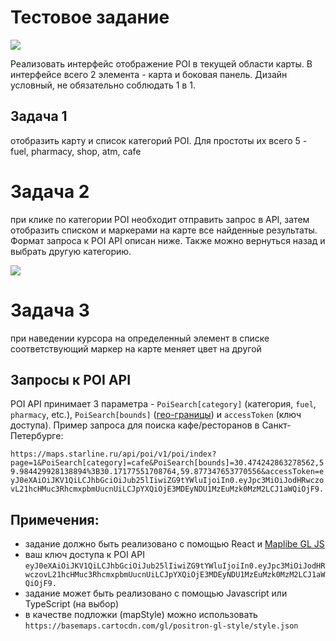 # Тестовое задание

![](https://i.ibb.co/TwPV7s4/Screenshot-2023-11-30-at-15-22-56.png)

Реализовать интерфейс отображение POI в текущей области карты. В интерфейсе всего 2 элемента - карта и боковая панель. Дизайн условный, не обязательно соблюдать 1 в 1.

## Задача 1
отобразить карту и список категорий POI. Для простоты их всего 5 - fuel, pharmacy, shop, atm, cafe

# Задача 2
при клике по категории POI необходит отправить запрос в API, затем отобразить списком и маркерами на карте все найденные результаты. Формат запроса к POI API описан ниже. Также можно вернуться назад и выбрать другую категорию.

![](https://i.ibb.co/QC7yXM2/Screenshot-2023-11-30-at-15-23-15.png)

# Задача 3
при наведении курсора на определенный элемент в списке соответствующий маркер на карте меняет цвет на другой

## Запросы к POI API
POI API принимает 3 параметра - `PoiSearch[category]` (категория, `fuel`, `pharmacy`, etc.), `PoiSearch[bounds]` ([гео-границы](https://maplibre.org/maplibre-gl-js/docs/API/classes/maplibregl.Map/#getbounds)) и `accessToken` (ключ доступа). Пример запроса для поиска кафе/ресторанов в Санкт-Петербурге:

`https://maps.starline.ru/api/poi/v1/poi/index?page=1&PoiSearch[category]=cafe&PoiSearch[bounds]=30.474242863278562,59.984429928138894%3B30.17177551708764,59.877347653770556&accessToken=eyJ0eXAiOiJKV1QiLCJhbGciOiJub25lIiwiZG9tYWluIjoiIn0.eyJpc3MiOiJodHRwczovL21hcHMuc3RhcmxpbmUucnUiLCJpYXQiOjE3MDEyNDU1MzEuMzk0MzM2LCJ1aWQiOjF9.`

## Примечения:
- задание должно быть реализовано с помощью React и [Maplibe GL JS](https://maplibre.org/maplibre-gl-js/docs/)
- ваш ключ доступа к POI API `eyJ0eXAiOiJKV1QiLCJhbGciOiJub25lIiwiZG9tYWluIjoiIn0.eyJpc3MiOiJodHRwczovL21hcHMuc3RhcmxpbmUucnUiLCJpYXQiOjE3MDEyNDU1MzEuMzk0MzM2LCJ1aWQiOjF9.`
- задание может быть реализовано с помощью Javascript или TypeScript (на выбор)
- в качестве подложки (mapStyle) можно использовать `https://basemaps.cartocdn.com/gl/positron-gl-style/style.json`